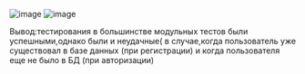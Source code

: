 ![image](https://github.com/user-attachments/assets/3d5768fd-53e4-4fa1-876d-72df3364b025)
![image](https://github.com/user-attachments/assets/3cecdef9-b8b7-47f9-876c-5add6201f1af)


Вывод:тестирования в большинстве модульных тестов были успешными,однако были и неудачные( в случае,когда пользователь уже существовал в базе данных (при регистрации) и когда пользователя еще не было в БД (при авторизации)  

